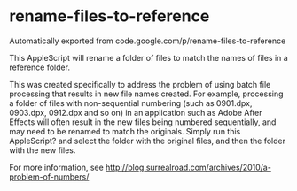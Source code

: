 # rename-files-to-reference
Automatically exported from code.google.com/p/rename-files-to-reference

This AppleScript will rename a folder of files to match the names of files in a reference folder.

This was created specifically to address the problem of using batch file processing that results in new file names created. For example, processing a folder of files with non-sequential numbering (such as 0901.dpx, 0903.dpx, 0912.dpx and so on) in an application such as Adobe After Effects will often result in the new files being numbered sequentially, and may need to be renamed to match the originals. Simply run this AppleScript? and select the folder with the original files, and then the folder with the new files.

For more information, see http://blog.surrealroad.com/archives/2010/a-problem-of-numbers/
